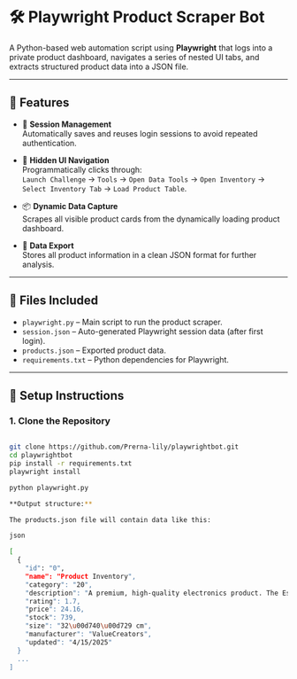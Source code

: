 # 🛠️ Playwright Product Scraper Bot


A Python-based web automation script using **Playwright** that logs into a private product dashboard, navigates a series of nested UI tabs, and extracts structured product data into a JSON file.

---

## 🚀 Features

- 🔐 **Session Management**  
  Automatically saves and reuses login sessions to avoid repeated authentication.

- 🧭 **Hidden UI Navigation**  
  Programmatically clicks through:  
  `Launch Challenge` → `Tools` → `Open Data Tools` → `Open Inventory` → `Select Inventory Tab` → `Load Product Table`.

- 📦 **Dynamic Data Capture**  
  Scrapes all visible product cards from the dynamically loading product dashboard.

- 💾 **Data Export**  
  Stores all product information in a clean JSON format for further analysis.

---

## 📁 Files Included

- `playwright.py` – Main script to run the product scraper.
- `session.json` – Auto-generated Playwright session data (after first login).
- `products.json` – Exported product data.
- `requirements.txt` – Python dependencies for Playwright.

---

## 🔧 Setup Instructions

### 1. Clone the Repository

```bash

git clone https://github.com/Prerna-lily/playwrightbot.git
cd playwrightbot
pip install -r requirements.txt
playwright install

python playwright.py

**Output structure:**

The products.json file will contain data like this:

json

[
  {
    "id": "0",
    "name": "Product Inventory",
    "category": "20",
    "description": "A premium, high-quality electronics product. The Essential Electronics Package is designed for maximum performance and user satisfaction.",
    "rating": 1.7,
    "price": 24.16,
    "stock": 739,
    "size": "32\u00d740\u00d729 cm",
    "manufacturer": "ValueCreators",
    "updated": "4/15/2025"
  }
  ...
]

